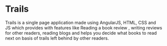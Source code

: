 # Trails
Trails is a single page application made using AngularJS, HTML, CSS and JS which provides with features like Reading a book review , writing reviews for other readers, reading blogs and helps you decide what books to read next on basis of trails left behind by other readers.
